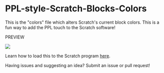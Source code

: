 # PPL-style-Scratch-Blocks-Colors
This is the "colors" file which alters Scratch's current block colors. This is a fun way to add the PPL touch to the Scratch software!

PREVIEW

<img src="http://i.cubeupload.com/zefiiK.png">

Learn how to load this to the Scratch program <a href="http://wiki.scratch.mit.edu/wiki/Edit_Block_Colors">here</a>.

Having issues and suggesting an idea? Submit an issue or pull request!
